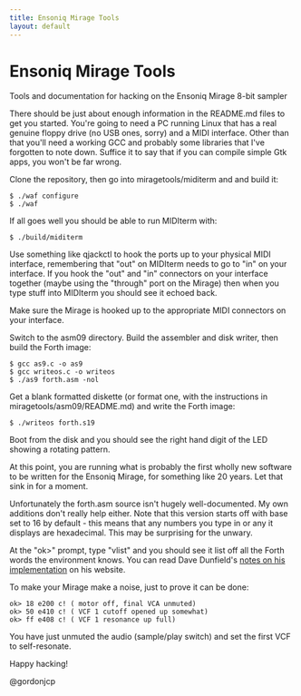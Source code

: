 ```yaml
---
title: Ensoniq Mirage Tools
layout: default
---
```


Ensoniq Mirage Tools
==================

Tools and documentation for hacking on the Ensoniq Mirage 8-bit sampler

There should be just about enough information in the README.md files to get you started.  You're going to need a PC running Linux that has a real genuine floppy drive (no USB ones, sorry) and a MIDI interface.  Other than that you'll need a working GCC and probably some libraries that I've forgotten to note down. Suffice it to say that if you can compile simple Gtk apps, you won't be far wrong.

Clone the repository, then go into miragetools/miditerm and and build it:

    $ ./waf configure
    $ ./waf

If all goes well you should be able to run MIDIterm with:

    $ ./build/miditerm

Use something like qjackctl to hook the ports up to your physical MIDI interface, remembering that "out" on MIDIterm needs to go to "in" on your interface.  If you hook the "out" and "in" connectors on your interface together (maybe using the "through" port on the Mirage) then when you type stuff into MIDIterm you should see it echoed back.

Make sure the Mirage is hooked up to the appropriate MIDI connectors on your interface.

Switch to the asm09 directory.  Build the assembler and disk writer, then build the Forth image:

    $ gcc as9.c -o as9
    $ gcc writeos.c -o writeos
    $ ./as9 forth.asm -nol

Get a blank formatted diskette (or format one, with the instructions in miragetools/asm09/README.md) and write the Forth image:

    $ ./writeos forth.s19

Boot from the disk and you should see the right hand digit of the LED showing a rotating pattern.

At this point, you are running what is probably the first wholly new software to be written for the Ensoniq Mirage, for something like 20 years.  Let that sink in for a moment.

Unfortunately the forth.asm source isn't hugely well-documented.  My own additions don't really help either.  Note that this version starts off with base set to 16 by default - this means that any numbers you type in or any it displays are hexadecimal.  This may be surprising for the unwary.

At the "ok>" prompt, type "vlist" and you should see it list off all the Forth words the environment knows.  You can read Dave Dunfield's [notes on his implementation](http://www.classiccmp.org/dunfield/d6809/d/forth.txt) on his website.

To make your Mirage make a noise, just to prove it can be done:

    ok> 18 e200 c! ( motor off, final VCA unmuted)
    ok> 50 e410 c! ( VCF 1 cutoff opened up somewhat)
    ok> ff e408 c! ( VCF 1 resonance up full)

You have just unmuted the audio (sample/play switch) and set the first VCF to
self-resonate.

Happy hacking!

@gordonjcp

